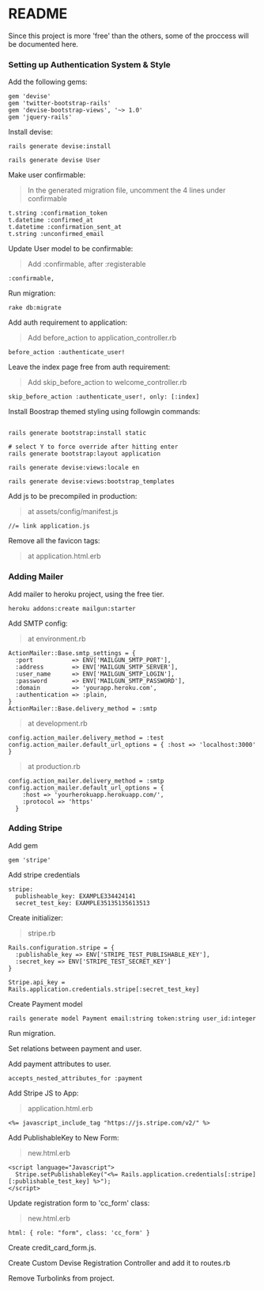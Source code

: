 # README

Since this project is more 'free' than  the others, some of the proccess will be documented here.

### Setting up Authentication System & Style

Add the following gems:

```
gem 'devise'
gem 'twitter-bootstrap-rails'
gem 'devise-bootstrap-views', '~> 1.0'
gem 'jquery-rails'
```

Install devise:

```
rails generate devise:install

rails generate devise User
```
Make user confirmable:
> In the generated migration file, uncomment the 4 lines under confirmable

```
t.string :confirmation_token
t.datetime :confirmed_at
t.datetime :confirmation_sent_at
t.string :unconfirmed_email
```

Update User model to be confirmable:
> Add :confirmable, after :registerable

```
:confirmable,
```

Run migration:

```
rake db:migrate
```

Add auth requirement to application:
> Add before_action to application_controller.rb

```
before_action :authenticate_user!
```

Leave the index page free from auth requirement:
> Add skip_before_action to welcome_controller.rb

```
skip_before_action :authenticate_user!, only: [:index]
```

Install Boostrap themed styling using followgin commands:

```

rails generate bootstrap:install static

# select Y to force override after hitting enter
rails generate bootstrap:layout application

rails generate devise:views:locale en

rails generate devise:views:bootstrap_templates
```

Add js to be precompiled in production:
> at assets/config/manifest.js

```
//= link application.js
```

Remove all the favicon tags:
> at application.html.erb

### Adding Mailer

Add mailer to heroku project, using the free tier.

```
heroku addons:create mailgun:starter
```

Add SMTP config:
> at environment.rb

```
ActionMailer::Base.smtp_settings = {
  :port           => ENV['MAILGUN_SMTP_PORT'],
  :address        => ENV['MAILGUN_SMTP_SERVER'],
  :user_name      => ENV['MAILGUN_SMTP_LOGIN'],
  :password       => ENV['MAILGUN_SMTP_PASSWORD'],
  :domain         => 'yourapp.heroku.com',
  :authentication => :plain,
}
ActionMailer::Base.delivery_method = :smtp
```

> at development.rb

```
config.action_mailer.delivery_method = :test
config.action_mailer.default_url_options = { :host => 'localhost:3000' }
```

> at production.rb

```
config.action_mailer.delivery_method = :smtp
config.action_mailer.default_url_options = {
    :host => 'yourherokuapp.herokuapp.com/',
    :protocol => 'https'
  }
```

### Adding Stripe

Add gem

```
gem 'stripe'
```

Add stripe credentials

```
stripe:
  publisheable_key: EXAMPLE334424141
  secret_test_key: EXAMPLE35135135613513
```

Create initializer:
> stripe.rb

```
Rails.configuration.stripe = {
  :publishable_key => ENV['STRIPE_TEST_PUBLISHABLE_KEY'],
  :secret_key => ENV['STRIPE_TEST_SECRET_KEY']
}

Stripe.api_key = Rails.application.credentials.stripe[:secret_test_key]
```

Create Payment model

```
rails generate model Payment email:string token:string user_id:integer
```

Run migration.

Set relations between payment and user.

Add payment attributes to user.

```
accepts_nested_attributes_for :payment
```

Add Stripe JS to App:
> application.html.erb

```
<%= javascript_include_tag "https://js.stripe.com/v2/" %>
```

Add PublishableKey to New Form:
> new.html.erb

```
<script language="Javascript">
  Stripe.setPublishableKey("<%= Rails.application.credentials[:stripe][:publishable_test_key] %>");
</script>
```

Update registration form to 'cc_form' class:
> new.html.erb

```
html: { role: "form", class: 'cc_form' }
```

Create credit_card_form.js.

Create Custom Devise Registration Controller and add it to routes.rb

Remove Turbolinks from project.
